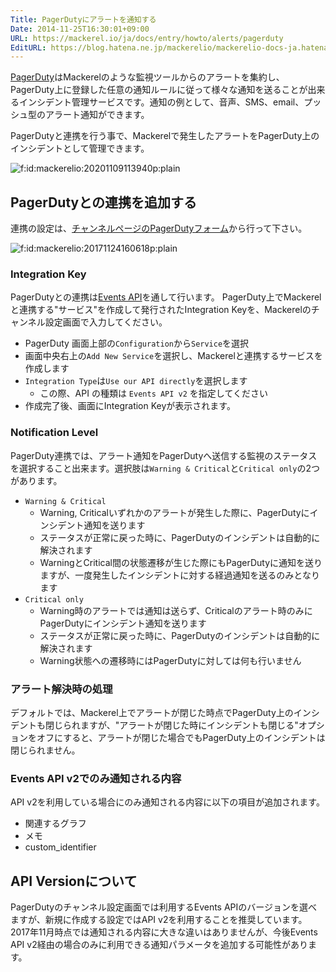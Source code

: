 ```yaml
---
Title: PagerDutyにアラートを通知する
Date: 2014-11-25T16:30:01+09:00
URL: https://mackerel.io/ja/docs/entry/howto/alerts/pagerduty
EditURL: https://blog.hatena.ne.jp/mackerelio/mackerelio-docs-ja.hatenablog.mackerel.io/atom/entry/8454420450075241072
---
```


[PagerDuty](http://www.pagerduty.com/)はMackerelのような監視ツールからのアラートを集約し、PagerDuty上に登録した任意の通知ルールに従って様々な通知を送ることが出来るインシデント管理サービスです。通知の例として、音声、SMS、email、プッシュ型のアラート通知ができます。

PagerDutyと連携を行う事で、Mackerelで発生したアラートをPagerDuty上のインシデントとして管理できます。

<p><span itemscope itemtype="http://schema.org/Photograph"><img src="https://cdn-ak.f.st-hatena.com/images/fotolife/m/mackerelio/20201109/20201109113940.png" alt="f:id:mackerelio:20201109113940p:plain" title="f:id:mackerelio:20201109113940p:plain" class="hatena-fotolife" itemprop="image"></span></p>

## PagerDutyとの連携を追加する

連携の設定は、[チャンネルページのPagerDutyフォーム](https://mackerel.io/my/channels/-/create#pagerduty)から行って下さい。

<p><span itemscope="" itemtype="http://schema.org/Photograph"><img src="https://cdn-ak.f.st-hatena.com/images/fotolife/m/mackerelio/20171124/20171124160618.png" alt="f:id:mackerelio:20171124160618p:plain" title="f:id:mackerelio:20171124160618p:plain" class="hatena-fotolife" itemprop="image"></span></p>

### Integration Key

PagerDutyとの連携は[Events API](https://v2.developer.pagerduty.com/docs/events-api)を通して行います。
PagerDuty上でMackerelと連携する"サービス"を作成して発行されたIntegration Keyを、Mackerelのチャンネル設定画面で入力してください。

- PagerDuty 画面上部の`Configuration`から`Service`を選択
- 画面中央右上の`Add New Service`を選択し、Mackerelと連携するサービスを作成します
- `Integration Type`は`Use our API directly`を選択します
  - この際、API の種類は `Events API v2` を指定してください
- 作成完了後、画面にIntegration Keyが表示されます。


### Notification Level

PagerDuty連携では、アラート通知をPagerDutyへ送信する監視のステータスを選択すること出来ます。選択肢は`Warning & Critical`と`Critical only`の2つがあります。

- `Warning & Critical`
  - Warning, Criticalいずれかのアラートが発生した際に、PagerDutyにインシデント通知を送ります
  - ステータスが正常に戻った時に、PagerDutyのインシデントは自動的に解決されます
  - WarningとCritical間の状態遷移が生じた際にもPagerDutyに通知を送りますが、一度発生したインシデントに対する経過通知を送るのみとなります
- `Critical only`
  - Warning時のアラートでは通知は送らず、Criticalのアラート時のみにPagerDutyにインシデント通知を送ります
  - ステータスが正常に戻った時に、PagerDutyのインシデントは自動的に解決されます
  - Warning状態への遷移時にはPagerDutyに対しては何も行いません

### アラート解決時の処理

デフォルトでは、Mackerel上でアラートが閉じた時点でPagerDuty上のインシデントも閉じられますが、"アラートが閉じた時にインシデントも閉じる"オプションをオフにすると、アラートが閉じた場合でもPagerDuty上のインシデントは閉じられません。

### Events API v2でのみ通知される内容

API v2を利用している場合にのみ通知される内容に以下の項目が追加されます。

- 関連するグラフ
- メモ
- custom_identifier

<h2 id="api-version">API Versionについて</h2>

PagerDutyのチャンネル設定画面では利用するEvents APIのバージョンを選べますが、新規に作成する設定ではAPI v2を利用することを推奨しています。
2017年11月時点では通知される内容に大きな違いはありませんが、今後Events API v2経由の場合のみに利用できる通知パラメータを追加する可能性があります。
